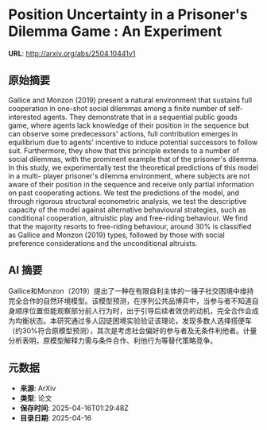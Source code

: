 # Position Uncertainty in a Prisoner's Dilemma Game : An Experiment

**URL**: http://arxiv.org/abs/2504.10441v1

## 原始摘要

Gallice and Monzon (2019) present a natural environment that sustains full
cooperation in one-shot social dilemmas among a finite number of
self-interested agents. They demonstrate that in a sequential public goods
game, where agents lack knowledge of their position in the sequence but can
observe some predecessors' actions, full contribution emerges in equilibrium
due to agents' incentive to induce potential successors to follow suit.
Furthermore, they show that this principle extends to a number of social
dilemmas, with the prominent example that of the prisoner's dilemma. In this
study, we experimentally test the theoretical predictions of this model in a
multi- player prisoner's dilemma environment, where subjects are not aware of
their position in the sequence and receive only partial information on past
cooperating actions. We test the predictions of the model, and through rigorous
structural econometric analysis, we test the descriptive capacity of the model
against alternative behavioural strategies, such as conditional cooperation,
altruistic play and free-riding behaviour. We find that the majority resorts to
free-riding behaviour, around 30% is classified as Gallice and Monzon (2019)
types, followed by those with social preference considerations and the
unconditional altruists.


## AI 摘要

Gallice和Monzon（2019）提出了一种在有限自利主体的一锤子社交困境中维持完全合作的自然环境模型。该模型预测，在序列公共品博弈中，当参与者不知道自身顺序位置但能观察部分前人行为时，出于引导后续者效仿的动机，完全合作会成为均衡状态。本研究通过多人囚徒困境实验验证该理论，发现多数人选择搭便车（约30%符合原模型预测），其次是考虑社会偏好的参与者及无条件利他者。计量分析表明，原模型解释力需与条件合作、利他行为等替代策略竞争。

## 元数据

- **来源**: ArXiv
- **类型**: 论文
- **保存时间**: 2025-04-16T01:29:48Z
- **目录日期**: 2025-04-16
